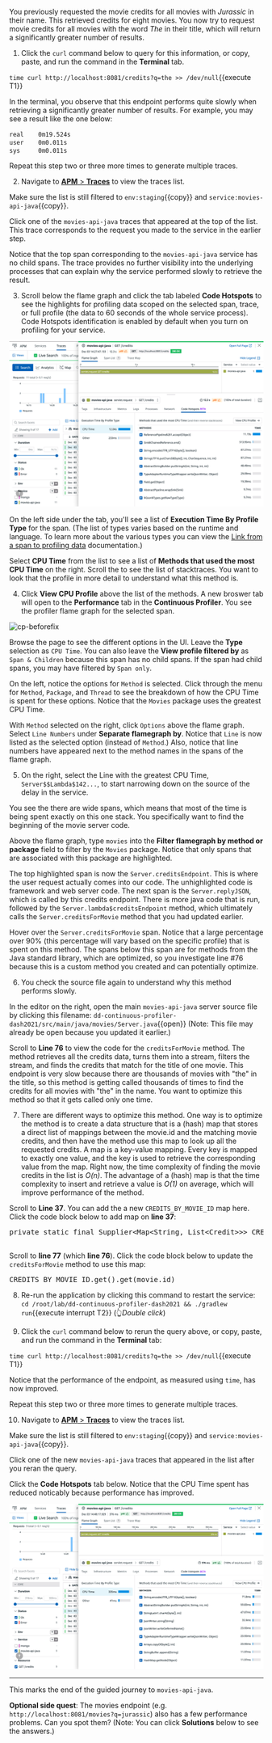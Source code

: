 You previously requested the movie credits for all movies with _Jurassic_ in their name. This retrieved credits for eight movies. You now try to request movie credits for all movies with the word _The_ in their title, which will return a significantly greater number of results.

1. Click the `curl` command below to query for this information, or copy, paste, and run the command in the **Terminal** tab. 

  `time curl http://localhost:8081/credits?q=the >> /dev/null`{{execute T1}}

  In the terminal, you observe that this endpoint performs quite slowly when retrieving a significantly greater number of results. For example, you may see a result like the one below:

  ```
  real    0m19.524s
  user    0m0.011s
  sys     0m0.011s
  ```

  Repeat this step two or three more times to generate multiple traces.

2. Navigate to <a href="https://app.datadoghq.com/apm/traces" target="_datadog">**APM** > **Traces**</a> to view the traces list.

  Make sure the list is still filtered to `env:staging`{{copy}} and `service:movies-api-java`{{copy}}.

  Click one of the `movies-api-java` traces that appeared at the top of the list. This trace corresponds to the request you made to the service in the earlier step.

  Notice that the top span corresponding to the `movies-api-java` service has no child spans. The trace provides no further visibility into the underlying processes that can explain why the service performed slowly to retrieve the result.

3.  Scroll below the flame graph and click the tab labeled **Code Hotspots** to see the highlights for profiling data scoped on the selected span, trace, or full profile (the data to 60 seconds of the whole service process). Code Hotspots identification is enabled by default when you turn on profiling for your service.

  ![moviecredits-hotspots](./assets/moviecredits-hotspots.png) 

  On the left side under the tab, you'll see a list of **Execution Time By Profile Type** for the span. (The list of types varies based on the runtime and language. To learn more about the various types you can view the <a href="https://docs.datadoghq.com/tracing/profiler/connect_traces_and_profiles/#link-from-a-span-to-profiling-data" target="_blank">Link from a span to profiling data</a> documentation.) 
  
  Select **CPU Time** from the list to see a list of **Methods that used the most CPU Time** on the right. Scroll the to see the list of stacktraces. You want to look that the profile in more detail to understand what this method is. 

4. Click **View CPU Profile** above the list of the methods. A new broswer tab will open to the **Performance** tab in the **Continuous Profiler**. You see the profiler flame graph for the selected span.

  ![cp-beforefix](./assets/cp-beforefix.gif)

  Browse the page to see the different options in the UI. Leave the **Type** selection as `CPU Time`. You can also leave the **View profile filtered by** as `Span & Children` because this span has no child spans. If the span had child spans, you may have filtered by `Span only`. 

  On the left, notice the options for `Method` is selected. Click through the menu for `Method`, `Package`, and `Thread` to see the breakdown of how the CPU Time is spent for these options. Notice that the `Movies` package uses the greatest CPU Time.

  With `Method` selected on the right, click `Options` above the flame graph. Select `Line Numbers` under **Separate flamegraph by**. Notice that `Line` is now listed as the selected option (instead of `Method`.) Also, notice that line numbers have appeared next to the method names in the spans of the flame graph.

5. On the right, select the Line with the greatest CPU Time, `Server$$Lambda$142...`, to start narrowing down on the source of the delay in the service. 

  You see the there are wide spans, which means that most of the time is being spent exactly on this one stack. You specifically want to find the beginning of the movie server code. 

  Above the flame graph, type `movies` into the **Filter flamegraph by method or package** field to filter by the `Movies` package. Notice that only spans that are associated with this package are highlighted.

  The top highlighted span is now the `Server.creditsEndpoint`. This is where the user request actually comes into our code. The unhighlighted code is framework and web server code. The next span is the `Server.replyJSON`, which is called by this credits endpoint. There is more java code that is run, followed by the `Server.lambda$creditsEndpoint` method, which ultimately calls the `Server.creditsForMovie` method that you had updated earlier. 

  Hover over the `Server.creditsForMovie` span. Notice that a large percentage over 90% (this percentage will vary based on the specific profile) that is spent on this method. The spans below this span are for methods from the Java standard library, which are optimized, so you investigate line #76 because this is a custom method you created and can potentially optimize.

6. You check the source file again to understand why this method performs slowly.

  In the editor on the right, open the main `movies-api-java` server source file by clicking this filename: `dd-continuous-profiler-dash2021/src/main/java/movies/Server.java`{{open}} (Note: This file may already be open because you updated it earlier.)
  
  Scroll to **Line 76** to view the code for the `creditsForMovie` method. The method retrieves all the credits data, turns them into a stream, filters the stream, and finds the credits that match for the title of one movie. This endpoint is very slow because there are thousands of movies with "the" in the title, so this method is getting called thousands of times to find the credits for all movies with "the" in the name. You want to optimize this method so that it gets called only one time. 

7. There are different ways to optimize this method. One way is to optimize the method is to create a data structure that is a (hash) map that stores a direct list of mappings between the movie.id and the matching movie credits, and then have the method use this map to look up all the requested credits. A map is a key-value mapping. Every key is mapped to exactly one value, and the key is used to retrieve the corresponding value from the map. Right now, the time complexity of finding the movie credits in the list is *O(n)*. The advantage of a (hash) map is that the time complexity to insert and retrieve a value is *O(1)* on average, which will improve performance of the method.

  Scroll to **Line 37**. You can add the a new `CREDITS_BY_MOVIE_ID` map here. Click the code block below to add map on **line 37**:

  <pre class="file" data-filename="dd-continuous-profiler-dash2021/src/main/java/movies/Server.java" data-target="insert" data-marker="// Placeholder for future improvement">
private static final Supplier&lt;Map&lt;String, List&lt;Credit&gt;&gt;&gt; CREDITS_BY_MOVIE_ID = Suppliers.memoize(() -> CREDITS.get().stream().collect(Collectors.groupingBy(c -> c.id)));
  </pre>

  Scroll to **line 77** (which **line 76**). Click the code block below to update the `creditsForMovie` method to use this map:

  <pre class="file" data-filename="dd-continuous-profiler-dash2021/src/main/java/movies/Server.java" data-target="insert" data-marker="CREDITS.get().stream().filter(c -> c.id.equals(movie.id)).collect(Collectors.toList())">CREDITS_BY_MOVIE_ID.get().get(movie.id)</pre>

8. Re-run the application by clicking this command to restart the service: `cd /root/lab/dd-continuous-profiler-dash2021 && ./gradlew run`{{execute interrupt T2}} (👆_Double click_)

9. Click the `curl` command below to rerun the query above, or copy, paste, and run the command in the **Terminal** tab:

  `time curl http://localhost:8081/credits?q=the >> /dev/null`{{execute T1}}

  Notice that the performance of the endpoint, as measured using `time`, has now improved.

  Repeat this step two or three more times to generate multiple traces.

10. Navigate to <a href="https://app.datadoghq.com/apm/traces" target="_datadog">**APM** > **Traces**</a> to view the traces list.

  Make sure the list is still filtered to `env:staging`{{copy}} and `service:movies-api-java`{{copy}}.

  Click one of the new `movies-api-java` traces that appeared in the list after you reran the query. 

  Click the **Code Hotspots** tab below. Notice that the CPU Time spent has reduced noticably because performance has improved.

  ![moviecredits-hotspots-fixed](./assets/moviecredits-hotspots-fixed.png) 

---

This marks the end of the guided journey to `movies-api-java`.

**Optional side quest**: The movies endpoint (e.g. `http://localhost:8081/movies?q=jurassic`) also has a few performance problems. Can you spot them? (Note: You can click **Solutions** below to see the answers.)
